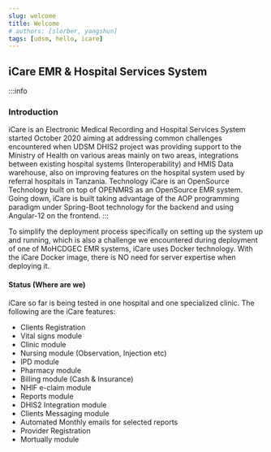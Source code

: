 ```yaml
---
slug: welcome
title: Welcome
# authors: [slorber, yangshun]
tags: [udsm, hello, icare]
---
```


## iCare EMR & Hospital Services System

:::info

### Introduction
iCare is an Electronic Medical Recording and Hospital Services System started October 2020 aiming at addressing common challenges encountered when UDSM   DHIS2 project was providing support to the Ministry of Health on various areas mainly on two areas, integrations between existing hospital systems (Interoperability) and HMIS Data warehouse, also on improving features on the hospital system used by referral hospitals in Tanzania.
Technology
iCare is an OpenSource Technology built on top of OPENMRS as an OpenSource EMR system. Going down, iCare is built taking advantage of the AOP programming paradigm under Spring-Boot technology for the backend and using Angular-12 on the frontend.
:::

To simplify the deployment process specifically on setting up the system up and running, which is also a challenge we encountered during deployment of one of MoHCDGEC EMR systems, iCare uses Docker technology. With the iCare Docker image, there is NO need for server expertise when deploying it.

#### Status (Where are we)

iCare so far is being tested in one hospital and one specialized clinic. The following are the iCare features:

* Clients Registration
* Vital signs module
* Clinic module
* Nursing module (Observation, Injection etc)
* IPD module
* Pharmacy module
* Billing module (Cash & Insurance)
* NHIF e-claim module
* Reports module
* DHIS2 Integration module
* Clients Messaging module
* Automated Monthly emails for selected reports
* Provider Registration
* Mortually module





